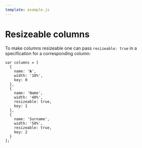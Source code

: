 ```yaml
---
template: example.js
---
```


# Resizeable columns

To make columns resizeable one can pass `resizeable: true` in a specification
for a corresponding column:

```
var columns = [
  {
    name: '№',
    width: '10%',
    key: 0
  },
  {
    name: 'Name',
    width: '40%',
    resizeable: true,
    key: 1
  },
  {
    name: 'Surname',
    width: '50%',
    resizeable: true,
    key: 2
  }
];
```

<div id="example"></div>
